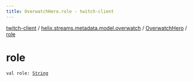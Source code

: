 ```yaml
---
title: OverwatchHero.role - twitch-client
---
```


[twitch-client](../../index.html) / [helix.streams.metadata.model.overwatch](../index.html) / [OverwatchHero](index.html) / [role](./role.html)

# role

`val role: `[`String`](https://kotlinlang.org/api/latest/jvm/stdlib/kotlin/-string/index.html)